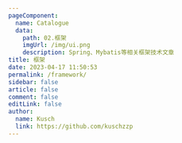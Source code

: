 ```yaml
---
pageComponent:
  name: Catalogue
  data:
    path: 02.框架
    imgUrl: /img/ui.png
    description: Spring、Mybatis等相关框架技术文章
title: 框架
date: 2023-04-17 11:50:53
permalink: /framework/
sidebar: false
article: false
comment: false
editLink: false
author:
  name: Kusch
  link: https://github.com/kuschzzp
---
```


